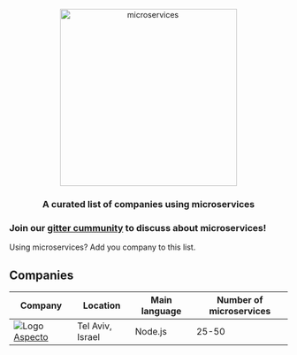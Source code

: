 <div align="center">
  
<a href="#"><img width="320px" src="https://s3-eu-west-1.amazonaws.com/resources.aspecto.io/assets/flows-search-empty-state.png" title="microservices"></a>

<h3>A curated list of companies using microservices</h3>

</div>

### Join our [gitter cummunity](https://gitter.im/microservices-companies/community) to discuss about microservices!

Using microservices?
Add you company to this list.

## Companies

 Company | Location | Main language | Number of microservices |
-----|-----|-----|-----|
![Logo](https://www.google.com/s2/favicons?sz=16&domain=www.aspecto.io) [Aspecto](https://www.aspecto.io/) | Tel Aviv, Israel | Node.js | 25-50 |

